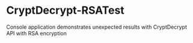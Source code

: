 # CryptDecrypt-RSATest
Console application demonstrates unexpected results with CryptDecrypt API with RSA encryption
